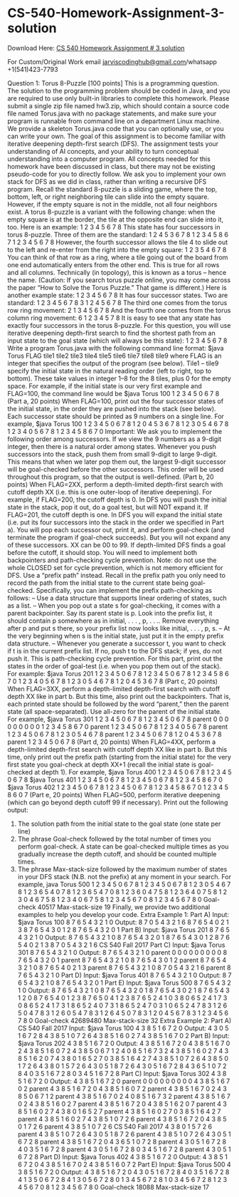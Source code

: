 # CS-540-Homework-Assignment-3-solution

Download Here: [CS 540 Homework Assignment # 3 solution](https://jarviscodinghub.com/assignment/cs-540-homework-assignment-3-solution/)

For Custom/Original Work email jarviscodinghub@gmail.com/whatsapp +1(541)423-7793

Question 1: Torus 8-Puzzle [100 points]
This is a programming question. The solution to the programming problem should be coded in Java, and
you are required to use only built-in libraries to complete this homework. Please submit a single zip
file named hw3.zip, which should contain a source code file named Torus.java with no package statements,
and make sure your program is runnable from command line on a department Linux machine. We provide
a skeleton Torus.java code that you can optionally use, or you can write your own.
The goal of this assignment is to become familiar with iterative deepening depth-first search (DFS). The
assignment tests your understanding of AI concepts, and your ability to turn conceptual understanding into
a computer program. All concepts needed for this homework have been discussed in class, but there may
not be existing pseudo-code for you to directly follow. We ask you to implement your own stack for DFS as
we did in class, rather than writing a recursive DFS program.
Recall the standard 8-puzzle is a sliding game, where the top, bottom, left, or right neighboring tile can
slide into the empty square. However, if the empty square is not in the middle, not all four neighbors exist.
A torus 8-puzzle is a variant with the following change: when the empty square is at the border, the tile
at the opposite end can slide into it, too. Here is an example:
1 2 3
4 5
6 7 8
This state has four successors in torus 8-puzzle. Three of them are the standard:
1 2
4 5 3
6 7 8
1 2 3
4 5 8
6 7
1 2 3
4 5
6 7 8
However, the fourth successor allows the tile 4 to slide out to the left and re-enter from the right into the
empty square:
1 2 3
5 4
6 7 8
You can think of that row as a ring, where a tile going out of the board from one end automatically
enters from the other end. This is true for all rows and all columns. Technically (in topology), this is known
as a torus – hence the name. (Caution: If you search torus puzzle online, you may come across the paper
“How to Solve the Torus Puzzle.” That game is different.)
Here is another example state:
1 2
3 4 5
6 7 8
It has four successor states. Two are standard:
1 2
3 4 5
6 7 8
3 1 2
4 5
6 7 8
The third one comes from the torus row ring movement:
2 1
3 4 5
6 7 8
And the fourth one comes from the torus column ring movement:
6 1 2
3 4 5
7 8
It is easy to see that any state has exactly four successors in the torus 8-puzzle.
For this question, you will use iterative deepening depth-first search to find the shortest path from an
input state to the goal state (which will always be this state):
1 2 3
4 5 6
7 8
Write a program Torus.java with the following command line format:
$java Torus FLAG tile1 tile2 tile3 tile4 tile5 tile6 tile7 tile8 tile9
where FLAG is an integer that specifies the output of the program (see below). Tile1 – tile9 specify the
initial state in the natural reading order (left to right, top to bottom). These take values in integer 1–8
for the 8 tiles, plus 0 for the empty space. For example, if the initial state is our very first example and
FLAG=100, the command line would be
$java Torus 100 1 2 3 4 5 0 6 7 8
(Part a, 20 points) When FLAG=100, print out the four successor states of the initial state, in the order they are pushed
into the stack (see below). Each successor state should be printed as 9 numbers on a single line. For
example,
$java Torus 100 1 2 3 4 5 0 6 7 8
1 2 0 4 5 3 6 7 8
1 2 3 0 5 4 6 7 8
1 2 3 4 0 5 6 7 8
1 2 3 4 5 8 6 7 0
Important: We ask you to implement the following order among successors. If we view the 9 numbers
as a 9-digit integer, then there is a natural order among states. Whenever you push successors into
the stack, push them from small 9-digit to large 9-digit. This means that when we later pop them out,
the largest 9-digit successor will be goal-checked before the other successors. This order will be used
throughout this program, so that the output is well-defined.
(Part b, 20 points) When FLAG=2XX, perform a depth-limited depth-first search with cutoff depth XX (i.e. this is one
outer-loop of iterative deepening). For example, if FLAG=200, the cutoff depth is 0. In DFS you will
push the initial state in the stack, pop it out, do a goal test, but will NOT expand it. If FLAG=201,
the cutoff depth is one. In DFS you will expand the initial state (i.e. put its four successors into
the stack in the order we specified in Part a). You will pop each successor out, print it, and perform
goal-check (and terminate the program if goal-check succeeds). But you will not expand any of these
successors.
XX can be 00 to 99. If depth-limited DFS finds a goal before the cutoff, it should stop.
You will need to implement both backpointers and path-checking cycle prevention. Note: do not use
the whole CLOSED set for cycle prevention, which is not memory efficient for DFS. Use a “prefix
path” instead. Recall in the prefix path you only need to record the path from the initial state to the
current state being goal-checked. Specifically, you can implement the prefix path-checking as follows:
– Use a data structure that supports linear ordering of states, such as a list.
– When you pop out a state s for goal-checking, it comes with a parent backpointer. Say its parent
state is p. Look into the prefix list, it should contain p somewhere as in initial, . . . , p, . . .. Remove
everything after p and put s there, so your prefix list now looks like initial, . . . , p, s.
– At the very beginning when s is the initial state, just put it in the empty prefix data structure.
– Whenever you generate a successor t, you want to check if t is in the current prefix list. If no,
push t to the DFS stack; if yes, do not push it. This is path-checking cycle prevention.
For this part, print out the states in the order of goal-test (i.e. when you pop them out of the stack).
For example:
$java Torus 201 1 2 3 4 5 0 6 7 8
1 2 3 4 5 0 6 7 8
1 2 3 4 5 8 6 7 0
1 2 3 4 0 5 6 7 8
1 2 3 0 5 4 6 7 8
1 2 0 4 5 3 6 7 8
(Part c, 20 points) When FLAG=3XX, perform a depth-limited depth-first search with cutoff depth XX like in part b.
But this time, also print out the backpointers. That is, each printed state should be followed by the
word “parent,” then the parent state (all space-separated). Use all-zero for the parent of the initial
state. For example,
$java Torus 301 1 2 3 4 5 0 6 7 8
1 2 3 4 5 0 6 7 8 parent 0 0 0 0 0 0 0 0 0
1 2 3 4 5 8 6 7 0 parent 1 2 3 4 5 0 6 7 8
1 2 3 4 0 5 6 7 8 parent 1 2 3 4 5 0 6 7 8
1 2 3 0 5 4 6 7 8 parent 1 2 3 4 5 0 6 7 8
1 2 0 4 5 3 6 7 8 parent 1 2 3 4 5 0 6 7 8
(Part d, 20 points) When FLAG=4XX, perform a depth-limited depth-first search with cutoff depth XX like in part b.
But this time, only print out the prefix path (starting from the initial state) for the very first state you
goal-check at depth XX+1 (recall the initial state is goal-checked at depth 1). For example,
$java Torus 400 1 2 3 4 5 0 6 7 8
1 2 3 4 5 0 6 7 8
$java Torus 401 1 2 3 4 5 0 6 7 8
1 2 3 4 5 0 6 7 8
1 2 3 4 5 8 6 7 0
$java Torus 402 1 2 3 4 5 0 6 7 8
1 2 3 4 5 0 6 7 8
1 2 3 4 5 8 6 7 0
1 2 3 4 5 8 6 0 7
(Part e, 20 points) When FLAG=500, perform iterative deepening (which can go beyond depth cutoff 99 if necessary).
Print out the following output:
1. The solution path from the initial state to the goal state (one state per line)
2. The phrase Goal-check followed by the total number of times you perform goal-check. A state can
be goal-checked multiple times as you gradually increase the depth cutoff, and should be counted
multiple times.
3. The phrase Max-stack-size followed by the maximum number of states in your DFS stack (N.B.
not the prefix) at any moment in your search.
For example,
java Torus 500 1 2 3 4 5 0 6 7 8
1 2 3 4 5 0 6 7 8
1 2 3 0 5 4 6 7 8
1 2 3 6 5 4 0 7 8
1 2 3 6 5 4 7 0 8
1 2 3 6 0 4 7 5 8
1 2 3 6 4 0 7 5 8
1 2 3 0 4 6 7 5 8
1 2 3 4 0 6 7 5 8
1 2 3 4 5 6 7 0 8
1 2 3 4 5 6 7 8 0
Goal-check 40517
Max-stack-size 19
Finally, we provide two additional examples to help you develop your code.
Extra Example 1:
Part A)
Input:
$java Torus 100 8 7 6 5 4 3 2 1 0
Output:
8 7 0 5 4 3 2 1 6
8 7 6 5 4 0 2 1 3
8 7 6 5 4 3 0 1 2
8 7 6 5 4 3 2 0 1
Part B)
Input:
$java Torus 201 8 7 6 5 4 3 2 1 0
Output:
8 7 6 5 4 3 2 1 0
8 7 6 5 4 3 2 0 1
8 7 6 5 4 3 0 1 2
8 7 6 5 4 0 2 1 3
8 7 0 5 4 3 2 1 6
CS 540 Fall 2017
Part C)
Input:
$java Torus 301 8 7 6 5 4 3 2 1 0
Output:
8 7 6 5 4 3 2 1 0 parent 0 0 0 0 0 0 0 0 0
8 7 6 5 4 3 2 0 1 parent 8 7 6 5 4 3 2 1 0
8 7 6 5 4 3 0 1 2 parent 8 7 6 5 4 3 2 1 0
8 7 6 5 4 0 2 1 3 parent 8 7 6 5 4 3 2 1 0
8 7 0 5 4 3 2 1 6 parent 8 7 6 5 4 3 2 1 0
Part D)
Input:
$java Torus 401 8 7 6 5 4 3 2 1 0
Output:
8 7 6 5 4 3 2 1 0
8 7 6 5 4 3 2 0 1
Part E)
Input:
$java Torus 500 8 7 6 5 4 3 2 1 0
Output:
8 7 6 5 4 3 2 1 0
8 7 6 5 4 3 2 0 1
8 7 6 5 4 3 0 2 1
8 7 6 5 4 3 1 2 0
8 7 6 5 4 0 1 2 3
8 7 6 5 0 4 1 2 3
8 7 6 5 2 4 1 0 3
8 0 6 5 2 4 1 7 3
0 8 6 5 2 4 1 7 3
1 8 6 5 2 4 0 7 3
1 8 6 5 2 4 7 0 3
1 0 6 5 2 4 7 8 3
1 2 6 5 0 4 7 8 3
1 2 6 0 5 4 7 8 3
1 2 6 4 5 0 7 8 3
1 2 0 4 5 6 7 8 3
1 2 3 4 5 6 7 8 0
Goal-check 42689480
Max-stack-size 32
Extra Example 2:
Part A)
CS 540 Fall 2017
Input:
$java Torus 100 4 3 8 5 1 6 7 2 0
Output:
4 3 0 5 1 6 7 2 8
4 3 8 5 1 0 7 2 6
4 3 8 5 1 6 0 2 7
4 3 8 5 1 6 7 0 2
Part B)
Input:
$java Torus 202 4 3 8 5 1 6 7 2 0
Output:
4 3 8 5 1 6 7 2 0
4 3 8 5 1 6 7 0 2
4 3 8 5 1 6 0 7 2
4 3 8 5 0 6 7 1 2
4 0 8 5 1 6 7 3 2
4 3 8 5 1 6 0 2 7
4 3 8 5 1 6 2 0 7
4 3 8 0 1 6 5 2 7
0 3 8 5 1 6 4 2 7
4 3 8 5 1 0 7 2 6
4 3 8 5 0 1 7 2 6
4 3 8 0 1 5 7 2 6
4 3 0 5 1 8 7 2 6
4 3 0 5 1 6 7 2 8
4 3 6 5 1 0 7 2 8
4 0 3 5 1 6 7 2 8
0 3 4 5 1 6 7 2 8
Part C)
Input:
$java Torus 302 4 3 8 5 1 6 7 2 0
Output:
4 3 8 5 1 6 7 2 0 parent 0 0 0 0 0 0 0 0 0
4 3 8 5 1 6 7 0 2 parent 4 3 8 5 1 6 7 2 0
4 3 8 5 1 6 0 7 2 parent 4 3 8 5 1 6 7 0 2
4 3 8 5 0 6 7 1 2 parent 4 3 8 5 1 6 7 0 2
4 0 8 5 1 6 7 3 2 parent 4 3 8 5 1 6 7 0 2
4 3 8 5 1 6 0 2 7 parent 4 3 8 5 1 6 7 2 0
4 3 8 5 1 6 2 0 7 parent 4 3 8 5 1 6 0 2 7
4 3 8 0 1 6 5 2 7 parent 4 3 8 5 1 6 0 2 7
0 3 8 5 1 6 4 2 7 parent 4 3 8 5 1 6 0 2 7
4 3 8 5 1 0 7 2 6 parent 4 3 8 5 1 6 7 2 0
4 3 8 5 0 1 7 2 6 parent 4 3 8 5 1 0 7 2 6
CS 540 Fall 2017
4 3 8 0 1 5 7 2 6 parent 4 3 8 5 1 0 7 2 6
4 3 0 5 1 8 7 2 6 parent 4 3 8 5 1 0 7 2 6
4 3 0 5 1 6 7 2 8 parent 4 3 8 5 1 6 7 2 0
4 3 6 5 1 0 7 2 8 parent 4 3 0 5 1 6 7 2 8
4 0 3 5 1 6 7 2 8 parent 4 3 0 5 1 6 7 2 8
0 3 4 5 1 6 7 2 8 parent 4 3 0 5 1 6 7 2 8
Part D)
Input:
$java Torus 402 4 3 8 5 1 6 7 2 0
Output:
4 3 8 5 1 6 7 2 0
4 3 8 5 1 6 7 0 2
4 3 8 5 1 6 0 7 2
Part E)
Input:
$java Torus 500 4 3 8 5 1 6 7 2 0
Output:
4 3 8 5 1 6 7 2 0
4 3 0 5 1 6 7 2 8
4 0 3 5 1 6 7 2 8
4 1 3 5 0 6 7 2 8
4 1 3 0 5 6 7 2 8
0 1 3 4 5 6 7 2 8
1 0 3 4 5 6 7 2 8
1 2 3 4 5 6 7 0 8
1 2 3 4 5 6 7 8 0
Goal-check 18088
Max-stack-size 17

